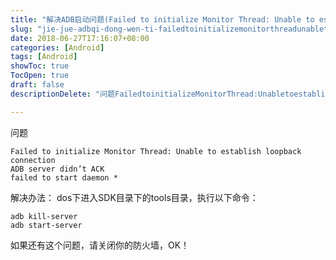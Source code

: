```yaml
---
title: "解决ADB启动问题(Failed to initialize Monitor Thread: Unable to establish loopback connection)"
slug: "jie-jue-adbqi-dong-wen-ti-failedtoinitializemonitorthreadunabletoestablishloopbackconnection"
date: 2018-06-27T17:16:07+08:00
categories: [Android]
tags: [Android]
showToc: true
TocOpen: true
draft: false
descriptionDelete: "问题FailedtoinitializeMonitorThread:Unabletoestablishloopbackc"

---
```

                
问题
```
Failed to initialize Monitor Thread: Unable to establish loopback connection
ADB server didn’t ACK
failed to start daemon *
```


<!--more-->


解决办法：
dos下进入SDK目录下的tools目录，执行以下命令：
```
adb kill-server
adb start-server
```
如果还有这个问题，请关闭你的防火墙，OK！